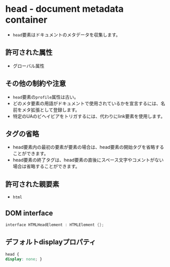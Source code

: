 # head - document metadata container

- `head`要素はドキュメントのメタデータを収集します。

## 許可された属性

- グローバル属性


## その他の制約や注意

- `head`要素の`profile`属性は古い。
- どのメタ要素の用語がドキュメントで使用されているかを宣言するには、名前をメタ拡張として登録します。
- 特定のUAのビヘイビアをトリガするには、代わりにlink要素を使用します。


## タグの省略

- head要素内の最初の要素が要素の場合は、head要素の開始タグを省略することができます。
- head要素の終了タグは、head要素の直後にスペース文字やコメントがない場合は省略することができます。

## 許可された親要素

- `html`

## DOM interface

```c
interface HTMLHeadElement : HTMLElement {};
```

## デフォルトdisplayプロパティ

```css
head {
display: none; }
```

